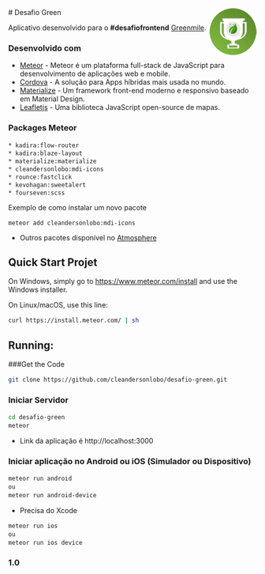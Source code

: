 <img src="resources/icons/android_xhdpi.png" align="right" />
# Desafio Green

Aplicativo desenvolvido para o <b>#desafiofrontend</b> [Greenmile](http://greenmile.com/pt/greenmile/).

### Desenvolvido com

* [Meteor](https://www.meteor.com) - Meteor é um plataforma full-stack de JavaScript para desenvolvimento de aplicações web e mobile.
* [Cordova](https://cordova.apache.org/) - A solução para Apps híbridas mais usada no mundo.
* [Materialize](http://materializecss.com/) - Um framework front-end moderno e responsivo baseado em Material Design.
* [Leafletjs](http://leafletjs.com/) - Uma biblioteca JavaScript open-source
de mapas.

### Packages Meteor

```
* kadira:flow-router
* kadira:blaze-layout
* materialize:materialize
* cleandersonlobo:mdi-icons
* rounce:fastclick
* kevohagan:sweetalert
* fourseven:scss
```
Exemplo de como instalar um novo pacote
```
meteor add cleandersonlobo:mdi-icons
```
+ Outros pacotes disponível no [Atmosphere](https://atmospherejs.com/)

## Quick Start Projet

On Windows, simply go to https://www.meteor.com/install and use the Windows installer.

On Linux/macOS, use this line:

```bash
curl https://install.meteor.com/ | sh
```

## Running:

###Get the Code

```bash
git clone https://github.com/cleandersonlobo/desafio-green.git
```
### Iniciar Servidor

```bash
cd desafio-green
meteor
```
+ Link da aplicação é http://localhost:3000

### Iniciar aplicação no Android ou iOS (Simulador ou Dispositivo)

```bash
meteor run android
ou
meteor run android-device
```
+ Precisa do Xcode
```bash
meteor run ios
ou
meteor run ios device
```

### 1.0
